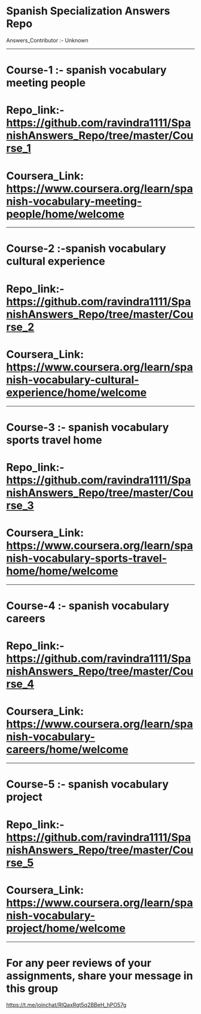 # Spanish Specialization Answers Repo
Answers_Contributor :- Unknown

------------------------------------------------
# Course-1 :- spanish vocabulary meeting people

# Repo_link:- https://github.com/ravindra1111/SpanishAnswers_Repo/tree/master/Course_1
# Coursera_Link: https://www.coursera.org/learn/spanish-vocabulary-meeting-people/home/welcome

------------------------------------------------
# Course-2 :-spanish vocabulary cultural experience

# Repo_link:- https://github.com/ravindra1111/SpanishAnswers_Repo/tree/master/Course_2
# Coursera_Link: https://www.coursera.org/learn/spanish-vocabulary-cultural-experience/home/welcome

------------------------------------------------
# Course-3 :- spanish vocabulary sports travel home

# Repo_link:- https://github.com/ravindra1111/SpanishAnswers_Repo/tree/master/Course_3
# Coursera_Link: https://www.coursera.org/learn/spanish-vocabulary-sports-travel-home/home/welcome

------------------------------------------------
# Course-4 :- spanish vocabulary careers
# Repo_link:- https://github.com/ravindra1111/SpanishAnswers_Repo/tree/master/Course_4
# Coursera_Link: https://www.coursera.org/learn/spanish-vocabulary-careers/home/welcome

------------------------------------------------
# Course-5 :- spanish vocabulary project

# Repo_link:- https://github.com/ravindra1111/SpanishAnswers_Repo/tree/master/Course_5
# Coursera_Link: https://www.coursera.org/learn/spanish-vocabulary-project/home/welcome 

------------------------------------------------

# For any peer reviews of your assignments, share your message in this group 
https://t.me/joinchat/RIQaxRgt5q2BBeH_hPO57g
